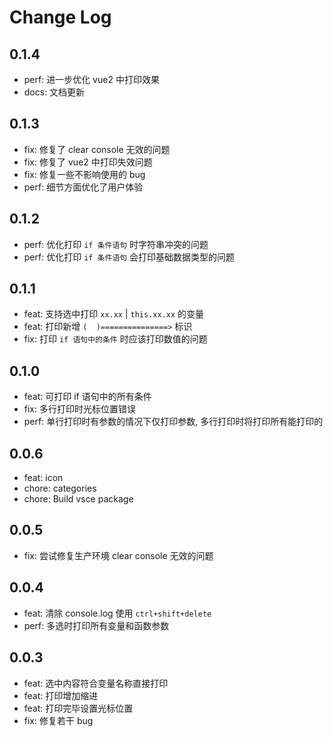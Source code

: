 # Change Log

## 0.1.4

- perf: 进一步优化 vue2 中打印效果
- docs: 文档更新

## 0.1.3

- fix: 修复了 clear console 无效的问题
- fix: 修复了 vue2 中打印失效问题
- fix: 修复一些不影响使用的 bug
- perf: 细节方面优化了用户体验

## 0.1.2

- perf: 优化打印 `if 条件语句` 时字符串冲突的问题
- perf: 优化打印 `if 条件语句` 会打印基础数据类型的问题

## 0.1.1

- feat: 支持选中打印 `xx.xx` | `this.xx.xx` 的变量
- feat: 打印新增 `(  )===============>` 标识
- fix: 打印 `if 语句中的条件` 时应该打印数值的问题

## 0.1.0

- feat: 可打印 if 语句中的所有条件
- fix: 多行打印时光标位置错误
- perf: 单行打印时有参数的情况下仅打印参数, 多行打印时将打印所有能打印的

## 0.0.6

- feat: icon
- chore: categories
- chore: Build vsce package

## 0.0.5

- fix: 尝试修复生产环境 clear console 无效的问题

## 0.0.4

- feat: 清除 console.log 使用 `ctrl+shift+delete`
- perf: 多选时打印所有变量和函数参数

## 0.0.3

- feat: 选中内容符合变量名称直接打印
- feat: 打印增加缩进
- feat: 打印完毕设置光标位置
- fix: 修复若干 bug
